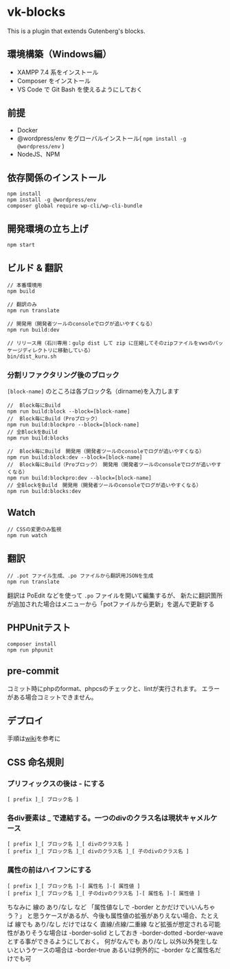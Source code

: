 # vk-blocks

This is a plugin that extends Gutenberg's blocks.

## 環境構築（Windows編）
- XAMPP 7.4 系をインストール
- Composer をインストール
- VS Code で Git Bash を使えるようにしておく

## 前提
- Docker
- @wordpress/env をグローバルインストール( ```npm install -g @wordpress/env``` )
- NodeJS、NPM

## 依存関係のインストール
```
npm install
npm install -g @wordpress/env
composer global require wp-cli/wp-cli-bundle
```

## 開発環境の立ち上げ
```
npm start
```

## ビルド & 翻訳
```
// 本番環境用
npm build

// 翻訳のみ
npm run translate

// 開発用（開発者ツールのconsoleでログが追いやすくなる）
npm run build:dev

// リリース用（石川専用：gulp dist して zip に圧縮してそのzipファイルをvwsのパッケージディレクトリに移動している）
bin/dist_kuru.sh
```

### 分割リファクタリング後のブロック

`[block-name]` のところは各ブロック名（dirname)を入力します

```
//  Block毎にBuild
npm run build:block --block=[block-name]
//  Block毎にBuild（Proブロック）
npm run build:blockpro --block=[block-name]
// 全BlockをBuild
npm run build:blocks

//  Block毎にBuild　開発用（開発者ツールのconsoleでログが追いやすくなる）
npm run build:block:dev --block=[block-name]
//  Block毎にBuild（Proブロック）　開発用（開発者ツールのconsoleでログが追いやすくなる）
npm run build:blockpro:dev --block=[block-name]
// 全BlockをBuild　開発用（開発者ツールのconsoleでログが追いやすくなる）
npm run build:blocks:dev
```

## Watch
```
// CSSの変更のみ監視
npm run watch
```

## 翻訳

```
// .pot ファイル生成、.po ファイルから翻訳用JSONを生成
npm run translate
```

翻訳は PoEdit などを使って `.po` ファイルを開いて編集するが、
新たに翻訳箇所が追加された場合はメニューから「potファイルから更新」を選んで更新する

## PHPUnitテスト

```
composer install
npm run phpunit
```

## pre-commit
コミット時にphpのformat、phpcsのチェックと、lintが実行されます。
エラーがある場合コミットできません。

## デプロイ
手順は[wiki](https://github.com/vektor-inc/vk-blocks-pro/wiki/%E3%83%87%E3%83%97%E3%83%AD%E3%82%A4)を参考に


## CSS 命名規則

### プリフィックスの後は - にする
```
[ prefix ]_[ ブロック名 ]
```

### 各div要素は _ で連結する。一つのdivのクラス名は現状キャメルケース
```
[ prefix ]_[ ブロック名 ]_[ divのクラス名 ]
[ prefix ]_[ ブロック名 ]_[ divのクラス名 ]_[ 子のdivのクラス名 ]
```

### 属性の前はハイフンにする
```
[ prefix ]_[ ブロック名 ]-[ 属性名 ]-[ 属性値 ]
[ prefix ]_[ ブロック名 ]_[ 子のdivのクラス名 ]-[ 属性名 ]-[ 属性値 ]
```

ちなみに 線の あり/なし など
「属性値なしで -border とかだけでいいんちゃう？」
と思うケースがあるが、今後も属性値の拡張がありえない場合、たとえば
線でも あり/なし だけではなく 直線/点線/二重線 など拡張が想定される可能性がありそうな場合は
-border-solid としておき -border-dotted -border-wave とする事ができるようにしておく。
何がなんでも あり/なし 以外以外発生しないというケースの場合は -border-true あるいは例外的に -border など属性名だけでも可

